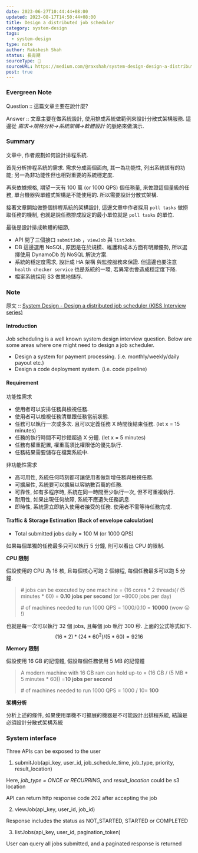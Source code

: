 ```yaml
---
date: 2023-06-27T10:44:44+08:00
updated: 2023-08-17T14:50:44+08:00
title: Design a distributed job scheduler
category: system-design
tags:
  - system-design
type: note
author: Rakshesh Shah
status: 長青期
sourceType: 📰️
sourceURL: https://medium.com/@raxshah/system-design-design-a-distributed-job-scheduler-kiss-interview-series-753107c0104c
post: true
---
```


### Evergreen Note

Question :: 這篇文章主要在說什麼?

Answer :: 文章主要在做系統設計, 使用排成系統做範例來設計分散式架構服務. 這邊從 *需求->規格分析->系統架構->軟體設計* 的脈絡來做演示.

<!--more-->

### Summary

文章中, 作者規劃如何設計排程系統. 

首先分析排程系統的需求. 需求分成兩個面向, 其一為功能性, 列出系統該有的功能; 另一為非功能性但也相對重要的系統穩定度.

再來依據規格, 期望一天有  100 萬 (or 1000 QPS) 個任務量, 來佐證這個量級的任務, 單台機器與單體式架構是不能使用的. 所以需要設計分散式架構.

接著文章開始做整個排程系統的架構設計, 這邊文章中作者採用 `poll tasks` 做撈取任務的機制, 也就是說任務排成設定的最小單位就是 `poll tasks` 的單位. 

最後是設計排成軟體的細節, 
 - API 開了三個接口 `submitJob` ，`viewJob`  與 `listJobs`.
 - DB 這邊選用 NoSQL, 原因是在於規模、維護和成本方面有明顯優勢, 所以選擇使用 DynamoDb 的 NoSQL 解決方案.
 - 系統的穩定度需求, 設計成 HA 架構 與監控服務來保證. 但這邊也要注意 `health checker service` 也是系統的一環, 若異常也會造成穩定度下降.
 - 檔案系統採用 S3 做異地儲存.

### Note

原文 :: [System Design - Design a distributed job scheduler (KISS Interview series)](https://medium.com/@raxshah/system-design-design-a-distributed-job-scheduler-kiss-interview-series-753107c0104c)

#### Introduction

Job scheduling is a well known system design interview question. Below are some areas where one might need to design a job scheduler.

- Design a system for payment processing. (i.e. monthly/weekly/daily payout etc.)
- Design a code deployment system. (i.e. code pipeline)

#### Requirement

功能性需求

- 使用者可以安排任務與檢視任務.
- 使用者可以檢視任務清單跟任務當前狀態.
- 任務可以執行一次或多次. 且可以定義任務 X 時間後結束任務. (let x = 15 minutes)
- 任務的執行時間不可抄錯超過 X 分鐘. (let x = 5 minutes)
- 任務有權重配置, 權重高須比權限低的優先執行.
- 任務結果需要儲存在檔案系統中.

非功能性需求

- 高可用性, 系統任何時刻都可讓使用者做新增任務與檢視任務.
- 可擴展性, 系統要可以擴展以容納數百萬的任務.
- 可靠性,  如有多程序時, 系統在同一時間至少執行一次, 但不可重複執行.
- 耐用性, 如果出現任何故障, 系統不應遺失任務訊息.
- 即時性, 系統需立即納入使用者接受的任務. 使用者不需等待任務完成.

#### Traffic & Storage Estimation (Back of envelope calculation)

- Total submitted jobs daily = 100 M (or 1000 QPS)

如果每個單獨的任務最多只可以執行 5 分鐘, 則可以看出 CPU 的限制.

**CPU 限制**

假設使用的 CPU 為 16 核, 且每個核心可跑 2 個線程, 每個任務最多可以跑 5 分鐘.

>\# jobs can be executed by one machine = (16 cores * 2 threads)/ (5 minutes * 60) = **0.10 jobs per second** (or ~8000 jobs per day)
>
>\# of machines needed to run 1000 QPS = 1000/0.10 = **10000** (wow 😮 !)

也就是每一次可以執行 32 個 jobs, 且每個 job 執行 300 秒. 上面的公式等式如下.
$$ (16 * 2) * (24 * 60^2) / (5 * 60) = 9216 $$

**Memory 限制**

假設使用 16 GB 的記憶體, 假設每個任務使用 5 MB 的記憶體

>A modern machine with 16 GB ram can hold up-to = (16 GB / (5 MB * 5 minutes * 60)) =**10 jobs per second**
>
>\# of machines needed to run 1000 QPS = 1000 / 10= **100**

**架構分析**

分析上述的條件, 如果使用單機不可擴展的機器是不可能設計出排程系統, 結論是必須設計分散式架構系統

### System interface

Three APIs can be exposed to the user

1. submitJob(api_key, user_id, job_schedule_time, job_type, priority, result_location)

Here, _job_type = ONCE or RECURRING,_ and _result_location_ could be s3 location

API can return http response code 202 after accepting the job

2. viewJob(api_key, user_id, job_id)

Response includes the status as NOT_STARTED, STARTED or COMPLETED

3. listJobs(api_key, user_id, pagination_token)

User can query all jobs submitted, and a paginated response is returned
